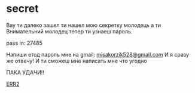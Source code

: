 # secret
Вау ти далеко зашел ти нашел мою секретку молодець а ти 
Внимательний молодец тепер ти узнаеш пароль.

pass in: 27485

Напиши етод пароль мне на 
gmail: misakorzik528@gmail.com
И я сразу же отвечу! 
И ти сможеш мне написать мне что угодно 

ПАКА УДАЧИ!!

<a href="README.md">ERR2</a>
